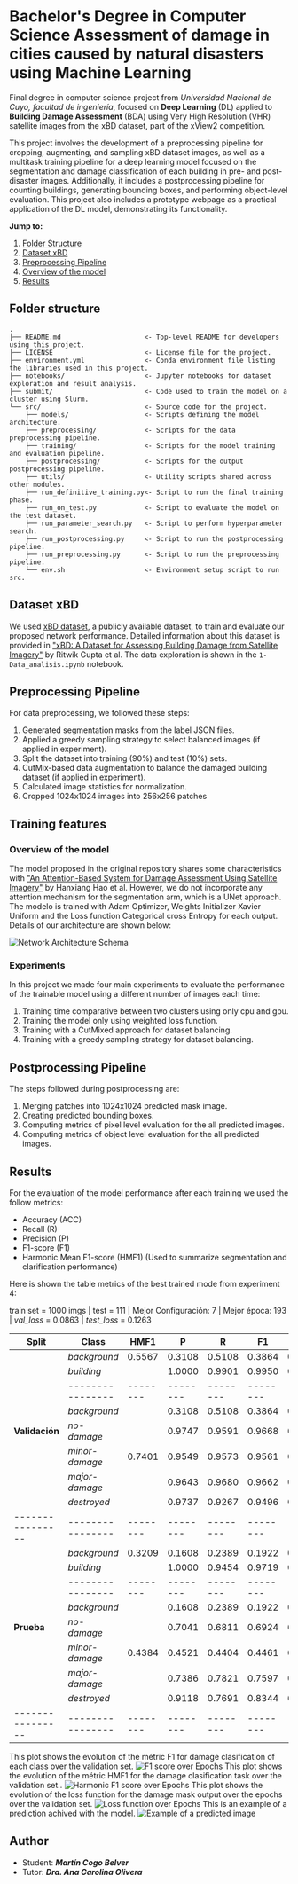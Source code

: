# Bachelor's Degree in Computer Science Assessment of damage in cities caused by natural disasters using Machine Learning

Final degree in computer science project from *Universidad Nacional de Cuyo, facultad de ingeniería*, focused on **Deep Learning** (DL) applied to **Building Damage Assessment** (BDA) using Very High Resolution (VHR) satellite images from the xBD dataset, part of the xView2 competition. 

This project involves the development of a preprocessing pipeline for cropping, augmenting, and sampling xBD dataset images, as well as a multitask training pipeline for a deep learning model focused on the segmentation and damage classification of each building in pre- and post-disaster images. Additionally, it includes a postprocessing pipeline for counting buildings, generating bounding boxes, and performing object-level evaluation. This project also includes a prototype webpage as a practical application of the DL model, demonstrating its functionality.

**Jump to:**
1. [Folder Structure](#master-branch-folder-structure)
1. [Dataset xBD](#data-sources)
1. [Preprocessing Pipeline](#data-processing)
1. [Overview of the model](#overview-of-the-model)
1. [Results](#results)


## Folder structure
    .
    ├── README.md                     <- Top-level README for developers using this project.
    ├── LICENSE                       <- License file for the project.
    ├── environment.yml               <- Conda environment file listing the libraries used in this project.
    ├── notebooks/                    <- Jupyter notebooks for dataset exploration and result analysis.
    ├── submit/                       <- Code used to train the model on a cluster using Slurm.
    └── src/                          <- Source code for the project.
        ├── models/                   <- Scripts defining the model architecture.
        ├── preprocessing/            <- Scripts for the data preprocessing pipeline.
        ├── training/                 <- Scripts for the model training and evaluation pipeline.
        ├── postprocessing/           <- Scripts for the output postprocessing pipeline.        
        ├── utils/                    <- Utility scripts shared across other modules.
        ├── run_definitive_training.py<- Script to run the final training phase.
        ├── run_on_test.py            <- Script to evaluate the model on the test dataset.
        ├── run_parameter_search.py   <- Script to perform hyperparameter search.
        ├── run_postprocessing.py     <- Script to run the postprocessing pipeline.
        ├── run_preprocessing.py      <- Script to run the preprocessing pipeline.
        └── env.sh                    <- Environment setup script to run src.


## Dataset xBD

We used [xBD dataset](https://xview2.org/), a publicly available dataset, to train and evaluate our proposed network performance. Detailed information about this dataset is provided in ["xBD: A Dataset for Assessing Building Damage from Satellite Imagery"](https://arxiv.org/abs/1911.09296) by Ritwik Gupta et al. The data exploration is shown in the `1-Data_analisis.ipynb` notebook.

## Preprocessing Pipeline

For data preprocessing, we followed these steps:
1. Generated segmentation masks from the label JSON files.
2. Applied a greedy sampling strategy to select balanced images (if applied in experiment).
3. Split the dataset into training (90%) and test (10%) sets.
4. CutMix-based data augmentation to balance the damaged building dataset (if applied in experiment).
5. Calculated image statistics for normalization.
6. Cropped 1024x1024 images into 256x256 patches

## Training features

### Overview of the model

The model proposed in the original repository shares some characteristics with ["An Attention-Based System for Damage Assessment Using Satellite Imagery"](https://arxiv.org/pdf/2004.06643v1.pdf) by Hanxiang Hao et al. However, we do not incorporate any attention mechanism for the segmentation arm, which is a UNet approach. The modelo is trained with Adam Optimizer, Weights Initializer Xavier Uniform and the Loss function Categorical cross Entropy for each output. Details of our architecture are shown below:

![Network Architecture Schema](./images/siames-arch.png)

### Experiments

In this project we made four main experiments to evaluate the performance of the trainable model using a different number of images each time:
1. Training time comparative between two clusters using only cpu and gpu.
2. Training the model only using weighted loss function.
3. Training with a CutMixed approach for dataset balancing.
4. Training with a greedy sampling strategy for dataset balancing.

## Postprocessing Pipeline

The steps followed during postprocessing are:
1. Merging patches into 1024x1024 predicted mask image.
2. Creating predicted bounding boxes.
3. Computing metrics of pixel level evaluation for the all predicted images.
4. Computing metrics of object level evaluation for the all predicted images. 

## Results
For the evaluation of the model performance after each training we used the follow metrics:
- Accuracy (ACC)
- Recall (R)
- Precision (P)
- F1-score (F1)
- Harmonic Mean F1-score (HMF1) (Used to summarize segmentation and clarification performance)

Here is shown the table metrics of the best trained mode from experiment 4:

train set = 1000 imgs | test = 111 |
Mejor Configuración: 7 | 
Mejor época: 193       |
*val\_loss* = 0.0863   |
*test\_loss* = 0.1263

| Split          | Class          | HMF1   | P      | R      | F1     | ACC    |
|----------------|----------------|--------|--------|--------|--------|--------|
|                | *background*   | 0.5567 | 0.3108 | 0.5108 | 0.3864 | 0.9573 |
|                | *building*     |        | 1.0000 | 0.9901 | 0.9950 | 0.9996 |
|                |----------------|--------|--------|--------|--------|--------|
|                | *background*   |        | 0.3108 | 0.5108 | 0.3864 | 0.9573 |
| **Validación** | *no-damage*    |        | 0.9747 | 0.9591 | 0.9668 | 0.9992 |
|                | *minor-damage* | 0.7401 | 0.9549 | 0.9573 | 0.9561 | 0.9993 |
|                | *major-damage* |        | 0.9643 | 0.9680 | 0.9662 | 0.9991 |
|                | *destroyed*    |        | 0.9737 | 0.9267 | 0.9496 | 0.9992 |
|----------------|----------------|--------|--------|--------|--------|--------|
|                | *background*   | 0.3209 | 0.1608 | 0.2389 | 0.1922 | 0.7934 |
|                | *building*     |        | 1.0000 | 0.9454 | 0.9719 | 0.9967 |
|                |----------------|--------|--------|--------|--------|--------|
|                | *background*   |        | 0.1608 | 0.2389 | 0.1922 | 0.7934 |
|   **Prueba**   | *no-damage*    |        | 0.7041 | 0.6811 | 0.6924 | 0.9907 |
|                | *minor-damage* | 0.4384 | 0.4521 | 0.4404 | 0.4461 | 0.9904 |
|                | *major-damage* |        | 0.7386 | 0.7821 | 0.7597 | 0.9917 |
|                | *destroyed*    |        | 0.9118 | 0.7691 | 0.8344 | 0.9957 |
|----------------|----------------|--------|--------|--------|--------|--------|

This plot shows the evolution of the métric F1 for damage clasification of each class over the validation set.
![F1 score over Epochs](./images/f1.png)
This plot shows the evolution of the métric HMF1 for the damage clasification task over the validation set..
![Harmonic F1 score over Epochs](./images/hf1.png)
This plot shows the evolution of the loss function for the damage mask output over the epochs over the validation set.
![Loss function over Epochs](./images/loss.png)
This is an example of a prediction achived with the model.
![Example of a predicted image](./images/hurricane-matthew-00000345_predicted_dmg_mask.png)

## Author

- Student: ***Martín Cogo Belver***
- Tutor: ***Dra. Ana Carolina Olivera***